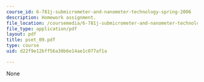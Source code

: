 ```yaml
---
course_id: 6-781j-submicrometer-and-nanometer-technology-spring-2006
description: Homework assignment.
file_location: /coursemedia/6-781j-submicrometer-and-nanometer-technology-spring-2006/d22f9e12bff56a30b6e14ae1c077af1a_pset_09.pdf
file_type: application/pdf
layout: pdf
title: pset_09.pdf
type: course
uid: d22f9e12bff56a30b6e14ae1c077af1a

---
```

None